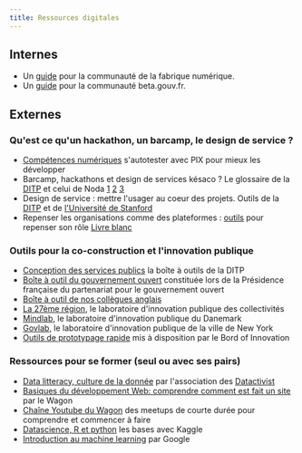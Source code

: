 ```yaml
---
title: Ressources digitales
---
```


## Internes

* Un [guide](https://fabrique-numerique.gitbook.io/guide/) pour la communauté de la fabrique numérique.
* Un [guide](https://doc.incubateur.net) pour la communauté beta.gouv.fr.

## Externes

### Qu'est ce qu'un hackathon, un barcamp, le design de service ?

* [Compétences numériques](https://pix.beta.gouv.fr/) s'autotester avec PIX pour mieux les développer
* Barcamp, hackathons et design de services késaco ? Le glossaire de la [DITP](http://comment-faire.modernisation.gouv.fr/glossaire/) et celui de Noda [1](http://makestorming.com/blog/glossaire-du-corporate-hacking-1) [2](http://makestorming.com/blog/glossaire-du-corporate-hacking-2) [3](http://makestorming.com/blog/glossaire-du-corporate-hacking-3) 
* Design de service : mettre l'usager au coeur des projets. Outils de la [DITP](http://comment-faire.modernisation.gouv.fr/) et de [l'Université de Stanford](https://dschool-old.stanford.edu/sandbox/groups/designresources/wiki/31fbd/attachments/acf2a/METHODCARDS_FRENCH_March_2014_m.pdf?sessionID=a51dac0dcfe8d3f994e73499a3648e1197932249)
* Repenser les organisations comme des plateformes : [outils](http://platformdesigntoolkit.com/toolkit/) pour repenser son rôle [Livre blanc](http://platformdesigntoolkit.com/wp-content/docs/Platform-Design-Toolkit-Whitepaper-FRA.pdf)

### Outils pour la co-construction et l'innovation publique

* [Conception des services publics](http://comment-faire.modernisation.gouv.fr/) la boîte à outils de la DITP
* [Boîte à outil du gouvernement ouvert](https://fr.ogpsummit.org/the-open-government-toolbox) constituée lors de la Présidence française du partenariat pour le gouvernement ouvert
* [Boîte à outil de nos collègues anglais](https://www.gov.uk/guidance/open-policy-making-toolkit)
* [La 27ème région](http://www.la27eregion.fr/), le laboratoire d'innovation publique des collectivités
* [Mindlab](http://mind-lab.dk/en/), le laboratoire d'innovation publique du Danemark
* [Govlab](http://www.thegovlab.org/), le laboratoire d'innovation publique de la ville de New York
* [Outils de prototypage rapide](https://www.boardofinnovation.com/resources-tools-for-prototyping/) mis à disposition par le Bord of Innovation

### Ressources pour se former (seul ou avec ses pairs)

* [Data litteracy, culture de la donnée](https://datactivist.coop/dataliteracy/#1) par l'association des [Datactivist](https://datactivist.coop/)
* [Basiques du développement Web: comprendre comment est fait un site](https://ondemand.lewagon.org/tracks/web-development-basics/go?utm_source=newsletter&utm_medium=email&utm_campaign=learntocode) par le Wagon  
* [Chaîne Youtube du Wagon](https://www.youtube.com/playlist?list=PLkbmdtbypn7RqYSvBqewZNtf9uFEYs0KN) des meetups de courte durée pour comprendre et commencer à faire
* [Datascience, R et python](https://www.kaggle.com/learn/overview) les bases avec Kaggle
* [Introduction au machine learning](https://www.youtube.com/watch?v=cKxRvEZd3Mw&list=PLOU2XLYxmsIIuiBfYad6rFYQU_jL2ryal&index=1) par Google
